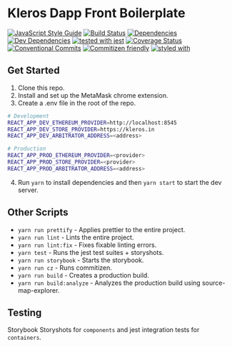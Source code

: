 # Kleros Dapp Front Boilerplate

[![JavaScript Style Guide](https://img.shields.io/badge/code_style-standard-brightgreen.svg)](https://standardjs.com)
[![Build Status](https://travis-ci.org/kleros/dapp-front-boilerplate.svg?branch=master)](https://travis-ci.org/kleros/dapp-front-boilerplate)
[![Dependencies](https://david-dm.org/kleros/dapp-front-boilerplate.svg)](https://david-dm.org/kleros/kleros-dapp-boilerplate)
[![Dev Dependencies](https://david-dm.org/kleros/kleros-dapp-boilerplate/dev-status.svg)](https://david-dm.org/kleros/kleros-dapp-boilerplate?type=dev)
[![tested with jest](https://img.shields.io/badge/tested_with-jest-99424f.svg)](https://github.com/facebook/jest)
[![Coverage Status](https://coveralls.io/repos/github/kleros/dapp-front-boilerplate/badge.svg?branch=master)](https://coveralls.io/github/kleros/dapp-front-boilerplate?branch=master)
[![Conventional Commits](https://img.shields.io/badge/Conventional%20Commits-1.0.0-yellow.svg)](https://conventionalcommits.org) [![Commitizen friendly](https://img.shields.io/badge/commitizen-friendly-brightgreen.svg)](http://commitizen.github.io/cz-cli/)
[![styled with](https://img.shields.io/badge/styled_with-prettier-ff69b4.svg)](https://github.com/prettier/prettier)

## Get Started

1. Clone this repo.
2. Install and set up the MetaMask chrome extension.
3. Create a .env file in the root of the repo.

```sh
# Development
REACT_APP_DEV_ETHEREUM_PROVIDER=http://localhost:8545
REACT_APP_DEV_STORE_PROVIDER=https://kleros.in
REACT_APP_DEV_ARBITRATOR_ADDRESS=<address>

# Production
REACT_APP_PROD_ETHEREUM_PROVIDER=<provider>
REACT_APP_PROD_STORE_PROVIDER=<provider>
REACT_APP_PROD_ARBITRATOR_ADDRESS=<address>
```

4. Run `yarn` to install dependencies and then `yarn start` to start the dev server.

## Other Scripts

* `yarn run prettify` - Applies prettier to the entire project.
* `yarn run lint` - Lints the entire project.
* `yarn run lint:fix` - Fixes fixable linting errors.
* `yarn test` - Runs the jest test suites + storyshots.
* `yarn run storybook` - Starts the storybook.
* `yarn run cz` - Runs commitizen.
* `yarn run build` - Creates a production build.
* `yarn run build:analyze` - Analyzes the production build using source-map-explorer.

## Testing

Storybook Storyshots for `components` and jest integration tests for `containers`.
